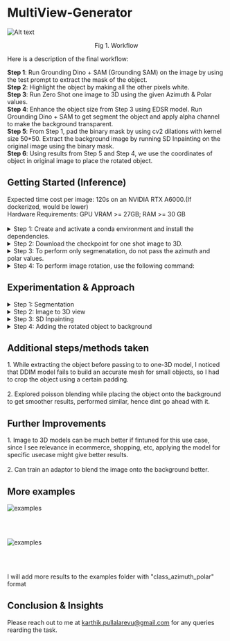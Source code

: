 # MultiView-Generator
![Alt text](assets/images/workflow.png)
<p align = "center"> Fig 1. Workflow</p>


<p align="center">

  Here is a description of the final workflow:

**Step 1**: Run Grounding Dino + SAM (Grounding SAM) on the image by using the test prompt to extract the mask of the object. <br>
**Step 2**: Highlight the object by making all the other pixels white. <br>
**Step 3**: Run Zero Shot one image to 3D using the given Azimuth & Polar values. <br>
**Step 4**: Enhance the object size from Step 3 using EDSR model. Run Grounding Dino + SAM to get segment the object and apply alpha channel to make the background transparent. <br>
**Step 5**: From Step 1, pad the binary mask by using cv2 dilations with kernel size 50*50. Extract the background image by running SD Inpainting on the original image using the binary mask. <br>
**Step 6**: Using results from Step 5 and Step 4, we use the coordinates of object in original image to place the rotated object. <br>
</p>

<h2>Getting Started (Inference)</h2>
Expected time cost per image: 120s on an NVIDIA RTX A6000.(If dockerized, would be lower) <br>
Hardware Requirements: GPU VRAM >= 27GB; RAM >= 30 GB
<br><br>
<details>
<summary>Step 1: Create and activate a conda environment and install the dependencies. </summary> 
  
```bash
conda create -n multiview python=3.9
conda activate multiview
cd MultiView-Generator_task
pip install -r requirements.txt
```
</details>

<details>
<summary>Step 2: Download the checkpoint for one shot image to 3D. </summary> 

```bash
cd MultiView-Generator_task
wget https://zero123.cs.columbia.edu/assets/zero123-xl.ckpt
```
</details>

<details>
<summary>Step 3: To perform only segmenatation, do not pass the azimuth and polar values. </summary> 

```bash
python3 run.py --image ./laptop.jpg --class_name "laptop" --output ./generated.png
```
</details>

<details>
<summary>Step 4: To perform image rotation, use the following command: </summary> 

```bash
python3 run.py --image ./laptop.jpg --class_name "laptop" --output ./generated.png --azimuth +80 --polar +0
```

</details>


<h2>Experimentation & Approach</h2>
<details>
<summary>Step 1: Segmentation </summary> 
   <p>
     <br><br>
     1. Started with ClipSeg as I had used it before. Tried different threshold values but the model wasnt performing well. 
     <br><br>
     <img src = "assets/images/clipseg.png" alt="clipseg results">
     <br><br>
     2. I had worked on SAM previously and saw that the model performs very well, but since it doesn't take in a text prompt, I did a little research and found that Grounding Dino + SAM will work out. Tried with SAM base, SAM large and SAM huge and finally chose SAM large as the optimal model for the task. This combination gave very good results, hence dint look for alternate methods. 
    <br><br>
     <img src = "assets/images/gsam.png" alt="groudningSAM results">
     <br><br>
   </p>
      
</details>

<details>
<summary>Step 2: Image to 3D view </summary> 
   <p>
     <br><br>
     1. Used the base version of One shot single image to 3D model. The model worked well on the easier objects/angles but messed up angles that were harder to generate. Attaching a few images from the experiments at various angles with this attempt. 
     <br><br>
     <img src = "assets/images/3d_1.png" alt="zero 123 results 1">
     <br><br>
     2. Ran this model also on various combinations of guidance scale (range 0.5 -> 4.0), angles (range 20 -> 340), and number of ddim sampling steps (range: 15 -> 100). Found that guidance scale 3.0 and ddim steps 75 gave the best results for three objects (laptop, chair and sofa). Higher steps caused more distortions and lower steps couldnt construct the object fully.
    <br><br>
     <img src = "assets/images/parameters.png" alt="zero123 parameters">
     <br><br>
     3. Did a little more research and came across One-2-3-45 paper. I saw their preprocessing and the checkpoint they used was zero-123-xl checkpoint. Figured that removing the 'carvekit' preprocessing which was done in the new paper, was giving better results. Clearly shows that the xl model was better at generalizing at complex angles. 
    <br><br>
     <img src = "assets/images/3d_2.png" alt="3d2">
     <br><br>
     
   </p>
      
</details>

<details>
<summary>Step 3: SD Inpainting </summary> 
   <p>
     <br><br>
     1. Initially, approached this thinking that I can use the rotated object directly to blend it onto the source image, but the model always messed up the results. I tried methods by placing the rotated object on top the original object and used the mask to inpaint with a prompt "remove the behind object and blend the top object". Although I was aware that this was not what the model has learned to do, just gave it a shot and no wonder, it dint work. 
     <br><br>
     2. I remembered, we can remove objects/people using my friend's pixel mobile and thought why ca we do the same here i.e. get the background of the original image. This is when I went with extracting the background of the images using SD inpainting. There are couple of things I tried here with the masks:<br>
     a. Passed the strict binary mask predicted by SAM -> was still having issues getting the proper background.
     b. Used the entire bounding box as mask -> was removing surrounding objects also
     c. Padded the segmentation map using cv2 dilations. 
    <br><br>
     <img src = "assets/images/failed_inpainting.png" alt="failed inpainting">
     <br><br>
     <br><br>
     <img src = "assets/images/inpainting_final.png" alt="inpainting">
     <br><br>
</details>

<details>
<summary>Step 4: Adding the rotated object to background </summary> 
   <p>
     <br><br>
     1. Read a couple of papers/went through a few hugging face spaces to see if any existing diffusion models can already do this, found some adaptors, but were not specifically generating the same object. 
     <br><br>
     <img src = "assets/images/ipadaptor.png" alt="ip">
     <br><br>
     2. As I was going through the spaces, I came across any "Zero-shot Object-level Image Customization". I cloned the git repo, modified the code to take in source image, source mask as the original image mask, target image i.e. rotated image and target mask i.e. SAM output on rotated image. The method worked very randomly, tried to set the seed and enable shape control but the results were not consistent. Analysis: Read the paper again to found that the model doesnt perform very well yet on on the wild images and orientations. 
    <br><br>
     <img src = "assets/images/anydoor.png" alt="anydoor">
     <br><br>
    3. Next attempt was when I thought we already have the bbox coordinates of the object in the original image and that we can place the newly rotated object directly at the center of those coordinates. But as I tried this, noticed that the generated view was of resolution (256,256), so segmenting directly and resizing to original object's size was resulting in poor quality of final result. Performed EDSR Image resolution enhancement to increase the resolution of the rotated object. 
   <br><br>
   <img src = "assets/images/upscale.png" alt="upsample">
   <br><br>
</details>
<h2>Additional steps/methods taken</h2>
<p>
  1. While extracting the object before passing to to one-3D model, I noticed that DDIM model fails to build an accurate mesh for small objects, so I had to crop the object using a certain padding. <br><br>
  2. Explored poisson blending while placing the object onto the background to get smoother results, performed similar, hence dint go ahead with it. 
</p>
<h2>Further Improvements</h2>
<p>
  1. Image to 3D models can be much better if fintuned for this use case, since I see relevance in ecommerce, shopping, etc, applying the model for specific usecase might give better results. <br><br>
  2. Can train an adaptor to blend the image onto the background better. 
</p>
<h2>More examples</h2>
<p><img src = "assets/images/example1.png" alt="examples"></p>
<br><br>
<p><img src = "assets/images/example2.png" alt="examples"></p>
<br><br>
<p>I will add more results to the examples folder with "class_azimuth_polar" format </p>


## Conclusion & Insights
Please reach out to me at karthik.pullalarevu@gmail.com for any queries rearding the task. 
  







